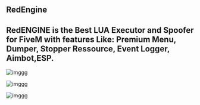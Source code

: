 ## RedEngine

## RedENGINE is the Best LUA Executor and Spoofer for FiveM with features Like: Premium Menu, Dumper, Stopper Ressource, Event Logger, Aimbot,ESP.


![imggg](https://www.cusrev.com/pics/yurimod.com_61566.259d7e9a.webp)

![imggg](https://i.ytimg.com/vi/X5K9EwhVeds/maxresdefault.jpg)

![imggg](https://media.karousell.com/media/photos/products/2023/7/7/redengine__fivem_lua_executor_1688747300_cc7cd405_progressive.jpg)
